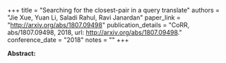 +++
title = "Searching for the closest-pair in a query translate"
authors = "Jie Xue, Yuan Li, Saladi Rahul, Ravi Janardan"
paper_link = "http://arxiv.org/abs/1807.09498"
publication_details = "CoRR, abs/1807.09498, 2018, url: <a href='http://arxiv.org/abs/1807.09498' target='_blank'>http://arxiv.org/abs/1807.09498</a>."
conference_date = "2018"
notes = ""
+++

<b>Abstract:</b>
